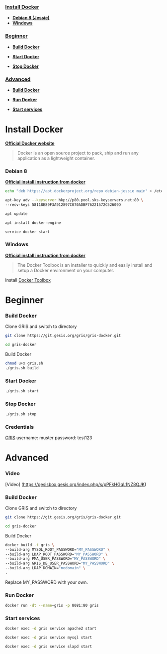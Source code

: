 ### [Install Docker](#install-docker)

* **[Debian 8 (Jessie)](#install-docker_debian-8)**
* **[Windows](#install-docker_windows)**

### [Beginner](#beginner-1)

* **[Build Docker](#build-docker)**

* **[Start Docker](#start-docker)**

* **[Stop Docker](#stop-docker)**

### [Advanced](#advanced-1)

* **[Build Docker](#build-docker-1)**

* **[Run Docker](#run-docker-1)**

* **[Start services](#start-services-1)**

# Install Docker

**[Official Docker website](https://www.docker.com/)**

> Docker is an open source project to pack, ship and run any application as a lightweight container.

### Debian 8
**[Official install instruction from docker](https://docs.docker.com/engine/installation/linux/debian/)**

```bash
echo "deb https://apt.dockerproject.org/repo debian-jessie main" > /etc/apt/sources.list.d/docker.list 

apt-key adv --keyserver hkp://p80.pool.sks-keyservers.net:80 \
--recv-keys 58118E89F3A912897C070ADBF76221572C52609D

apt update 

apt install docker-engine

service docker start
```

### Windows
**[Official install instruction from docker](https://docs.docker.com/engine/installation/windows/)**

> The Docker Toolbox is an installer to quickly and easily install and setup a Docker environment on your computer.

Install [Docker Toolbox](https://www.docker.com/products/docker-toolbox)

# Beginner

### Build Docker

Clone GRIS and switch to directory
```bash
git clone https://git.gesis.org/gris/gris-docker.git

cd gris-docker
```

Build Docker
```bash
chmod u+x gris.sh
./gris.sh build
```

### Start Docker
```bash
./gris.sh start 
```

### Stop Docker
```bash
./gris.sh stop 
```

### Credentials

<u>GRIS</u>
username: muster
password: test123

# Advanced

### Video

[Video] (https://gesisbox.gesis.org/index.php/s/pPFkHGqL1NZ8QJK)

### Build Docker

Clone GRIS and switch to directory
```bash
git clone https://git.gesis.org/gris/gris-docker.git

cd gris-docker
```
Build Docker
```bash
docker build -t gris \
--build-arg MYSQL_ROOT_PASSWORD="MY_PASSWORD" \
--build-arg LDAP_ROOT_PASSWORD="MY_PASSWORD" \
--build-arg PMA_USER_PASSWORD="MY_PASSWORD" \
--build-arg GRIS_DB_USER_PASSWORD="MY_PASSWORD" \
--build-arg LDAP_DOMAIN="nodomain" \
.
```
Replace MY_PASSWORD with your own.

### Run Docker

```bash
docker run -dt --name=gris -p 8081:80 gris
```


### Start services

```bash
docker exec -d gris service apache2 start

docker exec -d gris service mysql start

docker exec -d gris service slapd start
```
